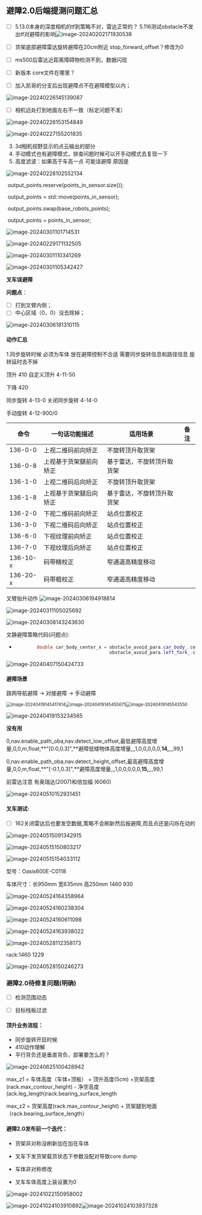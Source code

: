## 避障2.0后端提测问题汇总

* [ ] 5.13.0本身的深度相机的tf到策略不对，雷达正常的？ 5.116测试obstacle不发出tf对避障的影响![image-20240202171930538](std_record.assets/image-20240202171930538.png)

* [ ] 货架底部避障雷达旋转避障在20cm附近    stop\_forward\_offset？修改为0

* [ ] ms500后雷达近距离障碍物检测不到，数据闪现

* [ ] 新版本 core文件在哪里？

* [ ] 加入凯哥的分支后出现避障点不在避障模型以内；

![image-20240226145139087](std_record.assets/image-20240226145139087.png)

* [ ] 相机远处打到地面左右不一致（标定问题不准）

![image-20240226153154849](std_record.assets/image-20240226153154849.png)

![image-20240227155201835](std_record.assets/image-20240227155201835.png)

3. 3d相机视野显示的点云输出的部分
4. 手动模式也有避障模式，排查问题时候可以开手动模式去复现一下
5. 高度滤波：如果高于车高一点 可能误避障 原因是

![image-20240228102552134](std_record.assets/image-20240228102552134.png)




​    output\_points.reserve(points\_in\_sensor.size());

​    output\_points = std::move(points\_in\_sensor);

​    output\_points.swap(base\_robots\_points);

​    output\_points = points\_in\_sensor;

![image-20240301101714531](std_record.assets/image-20240301101714531.png)

![image-20240229171132505](std_record.assets/image-20240229171132505.png)

![image-20240301110341269](std_record.assets/image-20240301110341269.png)

![image-20240301105342427](test_oba_avoid_2.0.assets/image-20240301105342427.png)

**叉车误避障**

**问题点**：

* [ ] 打到叉臂内侧；
* [ ] 中心区域（0，0）没去除掉；

![image-20240306181310115](test_oba_avoid_2.0.assets/image-20240306181310115.png)







#### 动作汇总

1.同步旋转时候 必须为车体   放在避障控制不合适 需要同步旋转信息和路径信息   旋转延时去不掉

顶升 410   自定义顶升 4-11-50

下降 420

同步旋转 4-13-0 关闭同步旋转 4-14-0

手动旋转 4-12-900/0

| 命令     | 一句话功能描述         | 适用场景                   | 备注 |
| -------- | ---------------------- | -------------------------- | ---- |
| 136-0-0  | 上视二维码前向矫正     | 不旋转顶升取货架           |      |
| 136-0-8  | 上视基于货架腿前向矫正 | 基于雷达，不旋转顶升取货架 |      |
| 136-1-0  | 上视二维码后向矫正     | 不旋转顶升取货架           |      |
| 136-1-8  | 上视基于货架腿后向矫正 | 基于雷达，不旋转顶升取货架 |      |
| 136-2-0  | 下视二维码前向矫正     | 站点位置校正               |      |
| 136-3-0  | 下视二维码后向矫正     | 站点位置校正               |      |
| 136-6-0  | 下视纹理前向矫正       | 站点位置校正               |      |
| 136-7-0  | 下视纹理后向矫正       | 站点位置校正               |      |
| 136-10-x | 码带精校正             | 窄通道高精度移动           |      |
| 136-20-x | 码带粗校正             | 窄通道高精度移动           |      |


叉臂抬升动作
![image-20240306194918814](test_oba_avoid_2.0.assets/image-20240306194918814.png)

![image-20240311105025692](test_oba_avoid_2.0.assets/image-20240311105025692.png)

![image-20240308143243630](test_oba_avoid_2.0.assets/image-20240308143243630.png)



文静避障策略代码(问题点):

- ```c++
          double car_body_center_x = obstacle_avoid_para.car_body_.center_x / 2.0 +
                                     obstacle_avoid_para.left_fork_.center_x / 2.0;
  ```

  

![image-20240407150424733](test_oba_avoid_2.0/image-20240407150424733.png)



#### 避障场景

路网导航避障 → 对接避障 → 手动避障



<img src="test_oba_avoid_2.0/image-20240419145417414.png" alt="image-20240419145417414" style="zoom:80%;" /><img src="test_oba_avoid_2.0/image-20240419145455675.png" alt="image-20240419145455675" style="zoom:80%;" /><img src="test_oba_avoid_2.0/image-20240419145543550.png" alt="image-20240419145543550" style="zoom:80%;" />

![image-20240419153234565](test_oba_avoid_2.0/image-20240419153234565.png)

**没有用**

0,nav.enable_path_oba,nav.detect_low_offset,最低避障高度增量,0,0,m,float,**"[0.0,0.3]",**避障低矮物体高度增量,,,1,0,0,0,0,0,**14,**,,,99,1

0,nav.enable_path_oba,nav.detect_height_offset,最高避障高度增量,0,0,m,float,**"[-0.1,0.3]",**避障高度增量,,,1,0,0,0,0,0,**15,**,,,99,1





前雷达注意 有奥瑞达(2007)和倍加福 (6060)

![image-20240510152931451](test_oba_avoid_2.0.assets/image-20240510152931451.png)



#### 叉车测试:

- [ ] 162关闭雷达后也要发空数据,策略不会刷新然后报避障,而且点还是闪烁在动的

![image-20240515091342915](test_oba_avoid_2.0.assets/image-20240515091342915.png)

![image-20240515150803217](test_oba_avoid_2.0.assets/image-20240515150803217.png)

![image-20240515154033112](test_oba_avoid_2.0.assets/image-20240515154033112.png)



型号：Oasis600E-C0118

车体尺寸：长950mm 宽635mm 高250mm        1460 930

![image-20240524164358964](test_oba_avoid_2.0.assets/image-20240524164358964.png)

![image-20240524160238304](test_oba_avoid_2.0.assets/image-20240524160238304.png)

![image-20240524160611098](test_oba_avoid_2.0.assets/image-20240524160611098.png)

![image-20240524163938022](test_oba_avoid_2.0.assets/image-20240524163938022.png)

![image-20240528112358173](test_oba_avoid_2.0.assets/image-20240528112358173.png)

rack:1460 1229



![image-20240528150246273](test_oba_avoid_2.0.assets/image-20240528150246273.png)



### 避障2.0待修复问题(明确)

- [ ] 检测范围动态
- [ ] 目标栈板过滤



#### 顶升业务流程：

- 同步旋转开启时候
- 410动作理解
- 平行背负还是垂直背负，部署要怎么的？

![image-20240625100428942](test_oba_avoid_2.0.assets/image-20240625100428942.png)





max_z1 = 车体高度（车体+顶板） + 顶升高度(5cm) +货架高度(rack.max_contour_height) - 净空高度(ack.leg_length)rack.bearing_surface_length

max_z2 = 货架高度(rack.max_contour_height)  + 货架腿到地面（rack.bearing_surface_length）



#### 避障2.0发布前一个迭代：

- 货架非对称没刷新加在加在车体

- 叉车下发货架载货状态下参数没配对导致core dump 

- 车体非对称修改

- 叉车车体高度上装设置为0

  





![image-20241022150958002](test_oba_avoid_2.0.assets/image-20241022150958002.png)

![image-20241024103910892](test_oba_avoid_2.0.assets/image-20241024103910892.png)![image-20241024103937328](test_oba_avoid_2.0.assets/image-20241024103937328.png)
